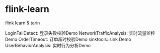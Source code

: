 # flink-learn
flink learn &amp; tarin

LoginFailDetect: 登录失败校验Demo
NetworkTrafficAnalysis: 实时流量监控Demo
OrderTimeout: 订单超时校验Demo
sinktools: sink Demo
UserBehaviorAnalysis: 实时行为分析Demo
